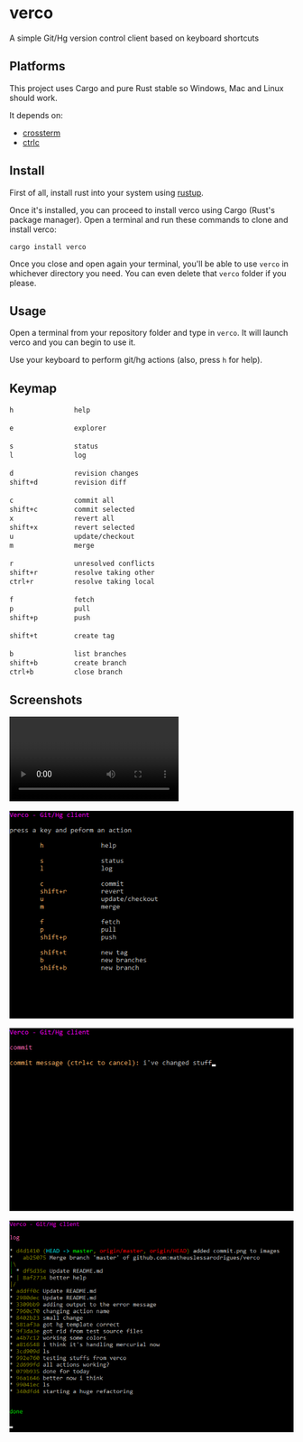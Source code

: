 # verco
A simple Git/Hg version control client based on keyboard shortcuts

## Platforms

This project uses Cargo and pure Rust stable so Windows, Mac and Linux should work.

It depends on:
- [crossterm](https://crates.io/crates/crossterm)
- [ctrlc](https://crates.io/crates/ctrlc)

## Install

First of all, install rust into your system using [rustup](https://www.rustup.rs/).

Once it's installed, you can proceed to install verco using Cargo (Rust's package manager).
Open a terminal and run these commands to clone and install verco:

```
cargo install verco
```

Once you close and open again your terminal, you'll be able to use `verco` in whichever directory you need.
You can even delete that `verco` folder if you please.

## Usage

Open a terminal from your repository folder and type in `verco`.
It will launch verco and you can begin to use it.

Use your keyboard to perform git/hg actions (also, press `h` for help).

## Keymap

```
h               help

e               explorer

s               status
l               log

d               revision changes
shift+d         revision diff

c               commit all
shift+c         commit selected
x               revert all
shift+x         revert selected
u               update/checkout
m               merge

r               unresolved conflicts
shift+r         resolve taking other
ctrl+r          resolve taking local

f               fetch
p               pull
shift+p         push

shift+t         create tag

b               list branches
shift+b         create branch
ctrl+b          close branch
```

## Screenshots

![verco video example](https://raw.githubusercontent.com/matheuslessarodrigues/verco/master/images/example.mp4)

![help screen in verco](images/help.png)

![commit screen in verco](images/commit.png)

![log screen in verco](images/log.png)
